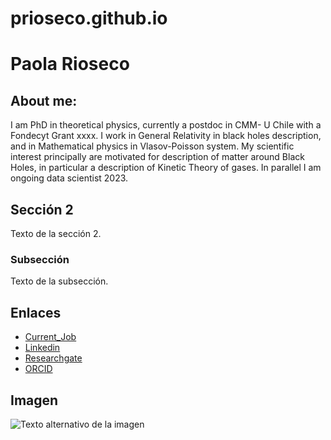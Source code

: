 # prioseco.github.io

# Paola Rioseco

## About me:

I am PhD in theoretical physics, currently a postdoc in CMM- U Chile with a Fondecyt Grant xxxx. I work in General Relativity in black holes description, and in Mathematical physics in Vlasov-Poisson system.
My scientific interest principally are motivated for description of matter around Black Holes, in particular a description of Kinetic Theory of gases. 
In parallel I am ongoing data scientist 2023. 

## Sección 2

Texto de la sección 2.

### Subsección

Texto de la subsección.

## Enlaces

- [Current_Job](https://www.cmm.uchile.cl/?cmm_people=paola-rioseco)
- [Linkedin](https://www.linkedin.com/in/paola-rioseco-770130197/)
- [Researchgate](https://www.researchgate.net/profile/Paola-Rioseco/research)
- [ORCID](https://orcid.org/0000-0002-7757-3291)
## Imagen

![Texto alternativo de la imagen](ruta/de/la/imagen.jpg)
